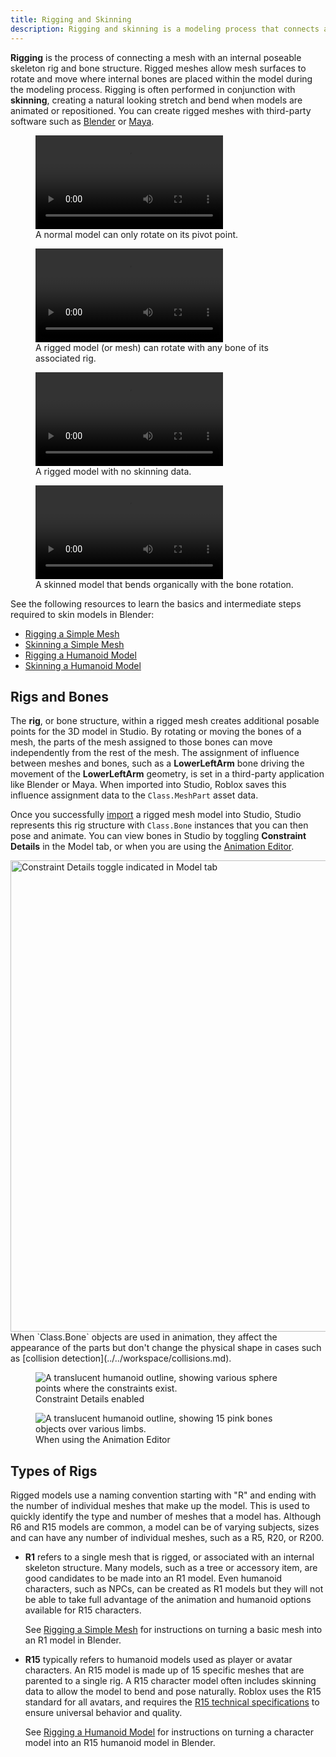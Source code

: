 ```yaml
---
title: Rigging and Skinning
description: Rigging and skinning is a modeling process that connects an armature to a mesh, allowing it to be animated or posed in Studio.
---
```


**Rigging** is the process of connecting a mesh with an internal poseable skeleton rig and bone structure. Rigged meshes allow mesh surfaces to rotate and move where internal bones are placed within the model during the modeling process. Rigging is often performed in conjunction with **skinning**, creating a natural looking stretch and bend when models are animated or repositioned. You can create rigged meshes with third-party software such as [Blender](https://www.blender.org) or [Maya](https://www.autodesk.com/products/maya/overview).

<GridContainer numColumns="2">
  <figure>
    <video controls src="../../assets/modeling/skinned-meshes/Transform-Demo-Default.mp4"></video>
    <figcaption>A normal model can only rotate on its pivot point.</figcaption>
  </figure>
  <figure>
    <video controls src="../../assets/modeling/skinned-meshes/Transform-Demo-Skinned.mp4"></video>
    <figcaption>A rigged model (or mesh) can rotate with any bone of its associated rig.</figcaption>
  </figure>
</GridContainer>

<GridContainer numColumns="2">
  <figure>
    <video controls src="../../assets/modeling/skinned-meshes/Head-Rigid-Example.mp4"></video>
    <figcaption>A rigged model with no skinning data.</figcaption>
  </figure>
  <figure>
    <video controls src="../../assets/modeling/skinned-meshes/Head-Skinned-Example.mp4"></video>
    <figcaption>A skinned model that bends organically with the bone rotation.</figcaption>
  </figure>
</GridContainer>

See the following resources to learn the basics and intermediate steps required to skin models in Blender:

- [Rigging a Simple Mesh](../../art/modeling/rigging-a-simple-mesh.md)
- [Skinning a Simple Mesh](../../art/modeling/skinning-a-simple-mesh.md)
- [Rigging a Humanoid Model](../../art/modeling/rigging-a-humanoid-model.md)
- [Skinning a Humanoid Model](../../art/modeling/skinning-a-humanoid-model.md)

## Rigs and Bones

The **rig**, or bone structure, within a rigged mesh creates additional posable points for the 3D model in Studio. By rotating or moving the bones of a mesh, the parts of the mesh assigned to those bones can move independently from the rest of the mesh. The assignment of influence between meshes and bones, such as a **LowerLeftArm** bone driving the movement of the **LowerLeftArm** geometry, is set in a third-party application like Blender or Maya. When imported into Studio, Roblox saves this influence assignment data to the `Class.MeshPart` asset data.

Once you successfully [import](../../parts/meshes.md#importing-meshes) a rigged mesh model into Studio, Studio represents this rig structure with `Class.Bone` instances that you can then pose and animate. You can view bones in Studio by toggling **Constraint Details** in the Model tab, or when you are using the [Animation Editor](../../animation/editor.md).

<img src="../../assets/studio/general/Model-Tab-Constraint-Details.png" width="754" alt="Constraint Details toggle indicated in Model tab" />

<Alert severity = "info">
When `Class.Bone` objects are used in animation, they affect the appearance of the parts but don't change the physical shape in cases such as [collision detection](../../workspace/collisions.md).
</Alert>

<GridContainer numColumns="2">
  <figure>
    <img src="../../assets/modeling/skinned-meshes/Rig-Constraint-Details.jpg" alt="A translucent humanoid outline, showing various sphere points where the constraints exist."/>
    <figcaption>Constraint Details enabled</figcaption>
  </figure>
  <figure>
    <img src="../../assets/modeling/skinned-meshes/Rig-Bone-Visualization.jpg" alt="A translucent humanoid outline, showing 15 pink bones objects over various limbs."/>
    <figcaption>When using the Animation Editor</figcaption>
  </figure>
</GridContainer>

## Types of Rigs

Rigged models use a naming convention starting with "R" and ending with the number of individual meshes that make up the model. This is used to quickly identify the type and number of meshes that a model has. Although R6 and R15 models are common, a model can be of varying subjects, sizes and can have any number of individual meshes, such as a R5, R20, or R200.

- **R1** refers to a single mesh that is rigged, or associated with an internal skeleton structure. Many models, such as a tree or accessory item, are good candidates to be made into an R1 model. Even humanoid characters, such as NPCs, can be created as R1 models but they will not be able to take full advantage of the animation and humanoid options available for R15 characters.

  See [Rigging a Simple Mesh](../../art/modeling/rigging-a-simple-mesh.md) for instructions on turning a basic mesh into an R1 model in Blender.

- **R15** typically refers to humanoid models used as player or avatar characters. An R15 model is made up of 15 specific meshes that are parented to a single rig. A R15 character model often includes skinning data to allow the model to bend and pose naturally. Roblox uses the R15 standard for all avatars, and requires the [R15 technical specifications](../../art/characters/specifications.md) to ensure universal behavior and quality.

  See [Rigging a Humanoid Model](../../art/modeling/rigging-a-humanoid-model.md) for instructions on turning a character model into an R15 humanoid model in Blender.
